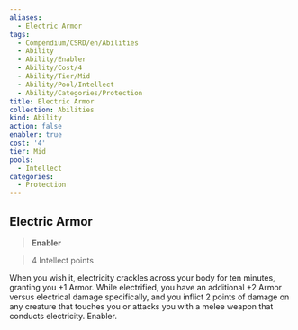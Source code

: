 ```yaml
---
aliases:
  - Electric Armor
tags:
  - Compendium/CSRD/en/Abilities
  - Ability
  - Ability/Enabler
  - Ability/Cost/4
  - Ability/Tier/Mid
  - Ability/Pool/Intellect
  - Ability/Categories/Protection
title: Electric Armor
collection: Abilities
kind: Ability
action: false
enabler: true
cost: '4'
tier: Mid
pools:
  - Intellect
categories:
  - Protection
---
```

## Electric Armor    
>**Enabler**    
>4 Intellect points  
    
When you wish it, electricity crackles across your body for ten minutes, granting you +1 Armor. While electrified, you have an additional +2 Armor versus electrical damage specifically, and you inflict 2 points of damage on any creature that touches you or attacks you with a melee weapon that conducts electricity. Enabler.